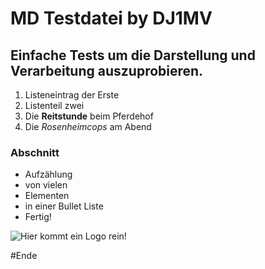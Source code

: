 # MD Testdatei by DJ1MV
## Einfache Tests um die Darstellung und Verarbeitung auszuprobieren.

1. Listeneintrag der Erste
2. Listenteil zwei
3. Die **Reitstunde** beim Pferdehof
4. Die *Rosenheimcops* am Abend

### Abschnitt
* Aufzählung
* von vielen
* Elementen
* in einer Bullet Liste
* Fertig!

![Hier kommt ein Logo rein!](www.penzenstadler.de/FP2018/foto_domain/Logo_FP2ss.jpg)


#Ende
